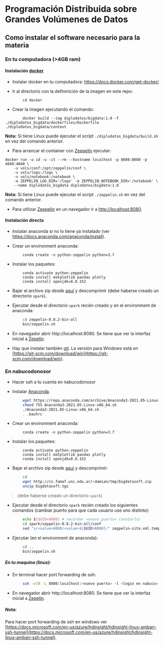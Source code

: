 # Programación Distribuida sobre Grandes Volúmenes de Datos

## Como instalar el software necesario para la materia

### En tu computadora (>4GB ram)

#### Instalación [docker](https://www.docker.com/)

* Instalar docker en tu computadora: https://docs.docker.com/get-docker/

* Ir al directorio con la defininición de la imagen en este repo:
```
        cd docker
```

* Crear la imagen ejecutando el comando:
```
        docker build --tag diplodatos/bigdata:1.0 -f ./diplodatos_bigdata/dockerfiles/Dockerfile ./diplodatos_bigdata/context
```
**Nota:** Si tiene Linux puede ejecutar el script `./diplodatos_bigdata/build.sh` en vez del comando anterior.

* Para arrancar el container con [Zeppelin](https://zeppelin.apache.org/) ejecutar:
```
docker run -u id -u -it --rm --hostname localhost -p 8080:8080 -p 4040:4040 \
    -v vols/conf:/opt/zeppelin/conf \
    -v vols/logs:/logs \
    -v vols/notebook:/notebook \
    -e ZEPPELIN_LOG_DIR='/logs' -e ZEPPELIN_NOTEBOOK_DIR='/notebook' \
    --name diplodatos_bigdata diplodatos/bigdata:1.0
```
**Nota:** Si tiene Linux puede ejecutar el script `./zeppelin.sh` en vez del comando anterior.

* Para utilizar [Zeppelin](https://zeppelin.apache.org/) en un navegador ir a [http://localhost:8080]().
#### Instalación directa

* Instalar anaconda si no lo tiene ya instalado (ver https://docs.anaconda.com/anaconda/install).

* Crear un environment anaconda:  
```
        conda create -n python-zeppelin python=3.7
```

* Instalar los paquetes:
```
        conda activate python-zeppelin
        conda install matplotlib pandas plotly
        conda install openjdk=8.0.152
```

* Bajar el archivo zip desde [aquí](http://cs.famaf.unc.edu.ar/~damian/tmp/bigdatasoft.zip) y descomprimir
(debe haberse creado un directorio `spark`).

* Ejecutar desde el directorio `spark` recién creado y en el environment de anaconda:
```sh
        cd zeppelin-0.8.2-bin-all
        bin/zeppelin.sh
```

* En navegador abrir http://localhost:8080.
  Se tiene que ver la interfaz inicial a [Zepelin](https://zeppelin.apache.org/docs/0.8.2/quickstart/explore_ui.html).

* Hay que instalar también [git](https://git-scm.com).
  La versión para Windows está en [https://git-scm.com/download/win](https://git-scm.com/download/win).
  
### En nabucodonosor

* Hacer ssh a tu cuenta en nabucodonosor

* Instalar [Anaconda](https://www.anaconda.com).
```sh
        wget https://repo.anaconda.com/archive/Anaconda3-2021.05-Linux-x86_64.sh
        chmod 755 Anaconda3-2021.05-Linux-x86_64.sh
        ./Anaconda3-2021.05-Linux-x86_64.sh
        . .bashrc
```

* Crear un environment anaconda:  
```
        conda create -n python-zeppelin python=3.7
```

* Instalar los paquetes:
```
        conda activate python-zeppelin
        conda install matplotlib pandas plotly
        conda install openjdk=8.0.152
```

* Bajar el archivo zip desde [aquí](http://cs.famaf.unc.edu.ar/~damian/tmp/bigdatasoft.zip) y descomprimir:
```sh
        cd
        wget http://cs.famaf.unc.edu.ar/~damian/tmp/bigdatasoft.zip
        unzip bigdatasoft.tgz
``` 
> (debe haberse creado un directorio `spark`)

* Ejecutar desde el directorio `spark` recién creado los siguientes comandos (cambiar puerto para que cada usuario use uno distinto):
```sh
        echo $[$UID+8080] # recordar <nuevo puerto> (anotarlo)
        cd spark/zeppelin-0.8.2-bin-all/conf
        sed "s/<value>8080/<value>$[$UID+8080]/" zeppelin-site.xml.template > zeppelin-site.xml
```

* Ejecutar (en el environment de anaconda):
```sh
        cd ..
        bin/zeppelin.sh
```

##### En tu maquina (linux):

* En terminal hacer port forwarding de ssh:
```sh
        ssh -vCN -L 8080:localhost:<nuevo puerto> -l <login en nabuco> nabucodonosor.ccad.unc.edu.ar
```

* En navegador abrir http://localhost:8080.
  Se tiene que ver la interfaz inicial a [Zepelin](https://zeppelin.apache.org/docs/0.8.2/quickstart/explore_ui.html).

##### Nota: 
Para hacer port forwarding de ssh en windows ver [https://docs.microsoft.com/en-us/azure/hdinsight/hdinsight-linux-ambari-ssh-tunnel](https://docs.microsoft.com/en-us/azure/hdinsight/hdinsight-linux-ambari-ssh-tunnel).
